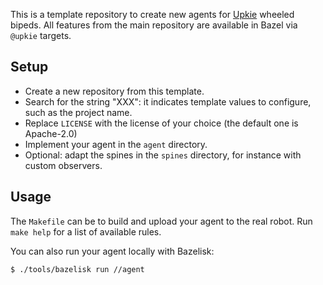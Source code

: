 This is a template repository to create new agents for [Upkie](https://github.com/upkie/upkie) wheeled bipeds. All features from the main repository are available in Bazel via `@upkie` targets.

## Setup

- Create a new repository from this template.
- Search for the string "XXX": it indicates template values to configure, such as the project name.
- Replace ``LICENSE`` with the license of your choice (the default one is Apache-2.0)
- Implement your agent in the ``agent`` directory.
- Optional: adapt the spines in the ``spines`` directory, for instance with custom observers.

## Usage

The `Makefile` can be to build and upload your agent to the real robot. Run ``make help`` for a list of available rules.

You can also run your agent locally with Bazelisk:

```bash
$ ./tools/bazelisk run //agent
```
